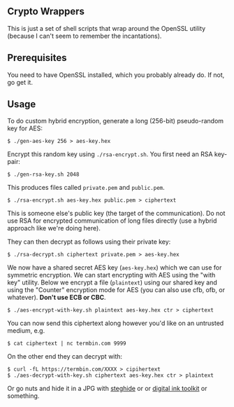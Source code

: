 ## Crypto Wrappers

This is just a set of shell scripts that wrap around the OpenSSL utility (because
I can't seem to remember the incantations). 

## Prerequisites

You need to have OpenSSL installed, which you probably already do. If not, go get it.

## Usage

To do custom hybrid encryption, generate a long (256-bit) pseudo-random key for AES:

```
$ ./gen-aes-key 256 > aes-key.hex
```

Encrypt this random key using `./rsa-encrypt.sh`. You first need an RSA key-pair:

```
$ ./gen-rsa-key.sh 2048
```

This produces files called `private.pem` and `public.pem`. 

```
$ ./rsa-encrypt.sh aes-key.hex public.pem > ciphertext
```

This is someone else's public key (the target of the communication). Do not use RSA for encrypted communication
of long files directly (use a hybrid approach like we're doing here).

They can then decrypt as follows using their private key:

```
$ ./rsa-decrypt.sh ciphertext private.pem > aes-key.hex
```

We now have a shared secret AES key (`aes-key.hex`) which we can use for symmetric encryption. 
We can start encrypting with AES using the "with key" utility. Below we encrypt a file (`plaintext`)
using our shared key and using the "Counter" encryption mode for AES (you can also use cfb, ofb, or whatever). **Don't
use ECB or CBC**.

```
$ ./aes-encrypt-with-key.sh plaintext aes-key.hex ctr > ciphertext
```

You can now send this ciphertext along however you'd like on an untrusted medium,
e.g. 

```
$ cat ciphertext | nc termbin.com 9999
````

On the other end they can decrypt with:

``` 
$ curl -fL https://termbin.com/XXXX > cipihertext
$ ./aes-decrypt-with-key.sh ciphertext aes-key.hex ctr > plaintext
```

Or go nuts and hide it in a JPG with [steghide](http://steghide.sourceforge.net/) or or [digital ink toolkit](http://diit.sourceforge.net/index.html) or something. 
